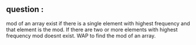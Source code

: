 ## question :
mod of an array exist if there is a single element with highest frequency and that element is the mod. If there are two or more elements with highest frequency mod doesnt exist.
WAP to find the mod of an array.